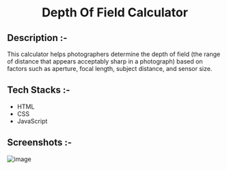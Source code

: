 # <p align="center">Depth Of Field Calculator</p>

## Description :-

This calculator helps photographers determine the depth of field (the range of distance that appears acceptably sharp in a photograph) based on factors such as aperture, focal length, subject distance, and sensor size.

## Tech Stacks :-

- HTML
- CSS
- JavaScript

## Screenshots :-

![image](https://github.com/Rakesh9100/CalcDiverse/assets/73993775/4dc1b38b-3f48-4a33-9c69-e5af96850b61)
